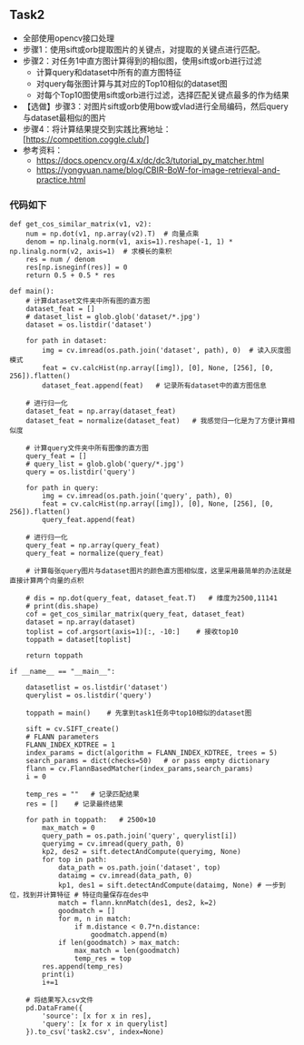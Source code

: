 ## Task2

- 全部使用opencv接口处理
- 步骤1：使用sift或orb提取图片的关键点，对提取的关键点进行匹配。
- 步骤2：对任务1中直方图计算得到的相似图，使用sift或orb进行过滤
    * 计算query和dataset中所有的直方图特征
    * 对query每张图计算与其对应的Top10相似的dataset图
    * 对每个Top10图使用sift或orb进行过滤，选择匹配关键点最多的作为结果
- 【选做】步骤3：对图片sift或orb使用bow或vlad进行全局编码，然后query与dataset最相似的图片
- 步骤4：将计算结果提交到实践比赛地址：[https://competition.coggle.club/]
- 参考资料：
    - https://docs.opencv.org/4.x/dc/dc3/tutorial_py_matcher.html
    - https://yongyuan.name/blog/CBIR-BoW-for-image-retrieval-and-practice.html

### 代码如下


    def get_cos_similar_matrix(v1, v2):
        num = np.dot(v1, np.array(v2).T)  # 向量点乘
        denom = np.linalg.norm(v1, axis=1).reshape(-1, 1) * np.linalg.norm(v2, axis=1)  # 求模长的乘积
        res = num / denom
        res[np.isneginf(res)] = 0
        return 0.5 + 0.5 * res

    def main():
        # 计算dataset文件夹中所有图的直方图
        dataset_feat = []
        # dataset_list = glob.glob('dataset/*.jpg')
        dataset = os.listdir('dataset')
        
        for path in dataset:
            img = cv.imread(os.path.join('dataset', path), 0)  # 读入灰度图模式
            feat = cv.calcHist(np.array([img]), [0], None, [256], [0, 256]).flatten()
            dataset_feat.append(feat)   # 记录所有dataset中的直方图信息

        # 进行归一化
        dataset_feat = np.array(dataset_feat)
        dataset_feat = normalize(dataset_feat)   # 我感觉归一化是为了方便计算相似度

        # 计算query文件夹中所有图像的直方图
        query_feat = []
        # query_list = glob.glob('query/*.jpg')
        query = os.listdir('query')
        
        for path in query:
            img = cv.imread(os.path.join('query', path), 0)
            feat = cv.calcHist(np.array([img]), [0], None, [256], [0, 256]).flatten()
            query_feat.append(feat)

        # 进行归一化
        query_feat = np.array(query_feat)
        query_feat = normalize(query_feat)

        # 计算每张query图片与dataset图片的颜色直方图相似度，这里采用最简单的办法就是直接计算两个向量的点积
        
        # dis = np.dot(query_feat, dataset_feat.T)   # 维度为2500,11141
        # print(dis.shape)
        cof = get_cos_similar_matrix(query_feat, dataset_feat)
        dataset = np.array(dataset)
        toplist = cof.argsort(axis=1)[:, -10:]    # 接收top10
        toppath = dataset[toplist]
        
        return toppath

    if __name__ == "__main__":

        datasetlist = os.listdir('dataset')
        querylist = os.listdir('query')

        toppath = main()    # 先拿到task1任务中top10相似的dataset图
        
        sift = cv.SIFT_create()
        # FLANN parameters
        FLANN_INDEX_KDTREE = 1
        index_params = dict(algorithm = FLANN_INDEX_KDTREE, trees = 5)
        search_params = dict(checks=50)   # or pass empty dictionary
        flann = cv.FlannBasedMatcher(index_params,search_params)
        i = 0

        temp_res = ""   # 记录匹配结果
        res = []    # 记录最终结果
        
        for path in toppath:   # 2500×10
            max_match = 0
            query_path = os.path.join('query', querylist[i])
            queryimg = cv.imread(query_path, 0)
            kp2, des2 = sift.detectAndCompute(queryimg, None)
            for top in path:
                data_path = os.path.join('dataset', top)
                dataimg = cv.imread(data_path, 0)
                kp1, des1 = sift.detectAndCompute(dataimg, None) # 一步到位，找到并计算特征 # 特征向量保存在des中
                match = flann.knnMatch(des1, des2, k=2)
                goodmatch = []
                for m, n in match:
                    if m.distance < 0.7*n.distance:
                        goodmatch.append(m)
                if len(goodmatch) > max_match:
                    max_match = len(goodmatch)
                    temp_res = top
            res.append(temp_res)
            print(i)
            i+=1
        
        # 将结果写入csv文件
        pd.DataFrame({
            'source': [x for x in res],
            'query': [x for x in querylist]
        }).to_csv('task2.csv', index=None)

